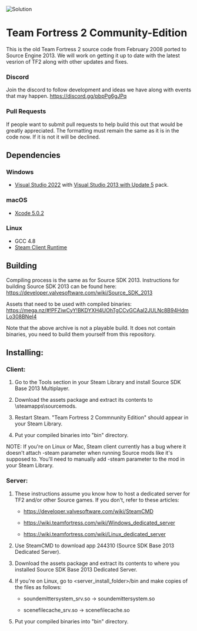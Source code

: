 ![Solution](https://github.com/Yuuki795/Team-Fortress-2-Community-Edition/actions/workflows/c-cpp.yml/badge.svg)

Team Fortress 2 Community-Edition
=====

This is the old Team Fortress 2 source code from February 2008 ported to Source Engine 2013. We will work on getting it up to date with the latest vesrion of TF2 along with other updates and fixes.

### Discord
Join the discord to follow development and ideas we have along with events that may happen. 
https://discord.gg/pbpPg6gJPq

### Pull Requests
If people want to submit pull requests to help build this out that would be greatly appreciated. 
The formatting must remain the same as it is in the code now. If it is not it will be declined.

## Dependencies

### Windows
* [Visual Studio 2022](https://visualstudio.microsoft.com/downloads/) with [Visual Studio 2013 with Update 5](https://visualstudio.microsoft.com/vs/older-downloads/) pack.

### macOS
* [Xcode 5.0.2](https://developer.apple.com/downloads/more)

### Linux
* GCC 4.8
* [Steam Client Runtime](http://media.steampowered.com/client/runtime/steam-runtime-sdk_latest.tar.xz)

## Building

Compiling process is the same as for Source SDK 2013. Instructions for building Source SDK 2013 can be found here: https://developer.valvesoftware.com/wiki/Source_SDK_2013

Assets that need to be used with compiled binaries: https://mega.nz/#!PFZiwCyY!BKDYXH4UOhTgCCvGCAaI2JULNc8B94HdmLo308BNeI4

Note that the above archive is not a playable build. It does not contain binaries, you need to build them yourself from this repository.

## Installing:

### Client:

1. Go to the Tools section in your Steam Library and install Source SDK Base 2013 Multiplayer. 

2. Download the assets package and extract its contents to <Steam>\steamapps\sourcemods.

3. Restart Steam. "Team Fortress 2 Commnunity Edition" should appear in your Steam Library.

4. Put your compiled binaries into "bin" directory.

NOTE: If you're on Linux or Mac, Steam client currently has a bug where it doesn't attach -steam parameter when running Source mods like it's supposed to. You'll need to manually add -steam parameter to the mod in your Steam Library.

### Server:

1. These instructions assume you know how to host a dedicated server for TF2 and/or other Source games. If you don't, refer to these articles:

   * https://developer.valvesoftware.com/wiki/SteamCMD
   
   * https://wiki.teamfortress.com/wiki/Windows_dedicated_server 
   
   * https://wiki.teamfortress.com/wiki/Linux_dedicated_server 

2. Use SteamCMD to download app 244310 (Source SDK Base 2013 Dedicated Server).

3. Download the assets package and extract its contents to where you installed Source SDK Base 2013 Dedicated Server.

4. If you're on Linux, go to <server_install_folder>/bin and make copies of the files as follows:

   * soundemittersystem_srv.so -> soundemittersystem.so

   * scenefilecache_srv.so -> scenefilecache.so

5. Put your compiled binaries into "bin" directory.
